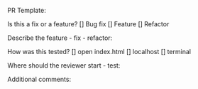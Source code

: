PR Template: 

Is this a fix or a feature?
[] Bug fix
[] Feature
[] Refactor

Describe the feature - fix - refactor:

How was this tested?
[] open index.html
[] localhost 
[] terminal

Where should the reviewer start - test:

Additional comments:
